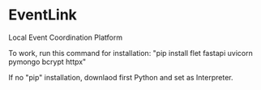 # EventLink
Local Event Coordination Platform

To work, run this command for installation:
    "pip install flet fastapi uvicorn pymongo bcrypt httpx"

If no "pip" installation, downlaod first Python and set as Interpreter.
